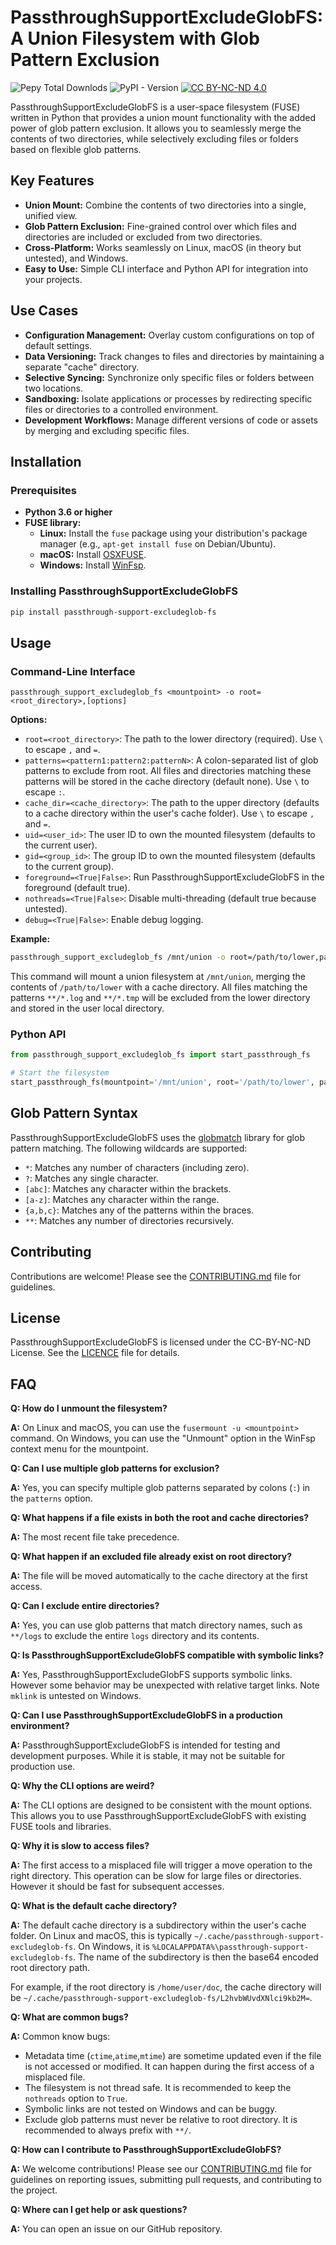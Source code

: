 # PassthroughSupportExcludeGlobFS: A Union Filesystem with Glob Pattern Exclusion

![Pepy Total Downlods](https://img.shields.io/pepy/dt/passthrough-support-excludeglob-fs)
![PyPI - Version](https://img.shields.io/pypi/v/passthrough-support-excludeglob-fs)
[![CC BY-NC-ND 4.0](https://img.shields.io/badge/License-CC%20BY--NC--ND%204.0-lightgrey.svg)](http://creativecommons.org/licenses/by-nc-nd/4.0/)

PassthroughSupportExcludeGlobFS is a user-space filesystem (FUSE) written in Python that provides a union mount functionality with the added power of glob pattern exclusion. It allows you to seamlessly merge the contents of two directories, while selectively excluding files or folders based on flexible glob patterns.

## Key Features

- **Union Mount:** Combine the contents of two directories into a single, unified view.
- **Glob Pattern Exclusion:** Fine-grained control over which files and directories are included or excluded from two directories.
- **Cross-Platform:** Works seamlessly on Linux, macOS (in theory but untested), and Windows.
- **Easy to Use:** Simple CLI interface and Python API for integration into your projects.

## Use Cases

- **Configuration Management:** Overlay custom configurations on top of default settings.
- **Data Versioning:** Track changes to files and directories by maintaining a separate "cache" directory.
- **Selective Syncing:** Synchronize only specific files or folders between two locations.
- **Sandboxing:** Isolate applications or processes by redirecting specific files or directories to a controlled environment.
- **Development Workflows:** Manage different versions of code or assets by merging and excluding specific files.

## Installation

### Prerequisites

- **Python 3.6 or higher**
- **FUSE library:**
    - **Linux:** Install the `fuse` package using your distribution's package manager (e.g., `apt-get install fuse` on Debian/Ubuntu).
    - **macOS:** Install [OSXFUSE](https://osxfuse.github.io/).
    - **Windows:** Install [WinFsp](https://winfsp.dev/).

### Installing PassthroughSupportExcludeGlobFS

```bash
pip install passthrough-support-excludeglob-fs
```

## Usage

### Command-Line Interface

```
passthrough_support_excludeglob_fs <mountpoint> -o root=<root_directory>,[options]
```

**Options:**

- `root=<root_directory>`: The path to the lower directory (required). Use `\` to escape `,` and `=`.
- `patterns=<pattern1:pattern2:patternN>`: A colon-separated list of glob patterns to exclude from root. All files and directories matching these patterns will be stored in the cache directory (default none). Use `\` to escape `:`.
- `cache_dir=<cache_directory>`: The path to the upper directory (defaults to a cache directory within the user's cache folder). Use `\` to escape `,` and `=`.
- `uid=<user_id>`: The user ID to own the mounted filesystem (defaults to the current user).
- `gid=<group_id>`: The group ID to own the mounted filesystem (defaults to the current group).
- `foreground=<True|False>`: Run PassthroughSupportExcludeGlobFS in the foreground (default true).
- `nothreads=<True|False>`: Disable multi-threading (default true because untested).
- `debug=<True|False>`: Enable debug logging.

**Example:**

```bash
passthrough_support_excludeglob_fs /mnt/union -o root=/path/to/lower,patterns='**/*.log:**/*.tmp'
```

This command will mount a union filesystem at `/mnt/union`, merging the contents of `/path/to/lower` with a cache directory. All files matching the patterns `**/*.log` and `**/*.tmp` will be excluded from the lower directory and stored in the  user local directory.

### Python API

```python
from passthrough_support_excludeglob_fs import start_passthrough_fs

# Start the filesystem
start_passthrough_fs(mountpoint='/mnt/union', root='/path/to/lower', patterns=['**/*.log', '**/*.tmp'], cache_dir='/path/to/cache' )
```

## Glob Pattern Syntax

PassthroughSupportExcludeGlobFS uses the [globmatch](https://pypi.org/project/globmatch/2.0.0/) library for glob pattern matching. The following wildcards are supported:

- `*`: Matches any number of characters (including zero).
- `?`: Matches any single character.
- `[abc]`: Matches any character within the brackets.
- `[a-z]`: Matches any character within the range.
- `{a,b,c}`: Matches any of the patterns within the braces.
- `**`: Matches any number of directories recursively.

## Contributing

Contributions are welcome! Please see the [CONTRIBUTING.md](CONTRIBUTING.md) file for guidelines.

## License

PassthroughSupportExcludeGlobFS is licensed under the CC-BY-NC-ND License. See the [LICENCE](LICENCE) file for details.



## FAQ

**Q: How do I unmount the filesystem?**

**A:** On Linux and macOS, you can use the `fusermount -u <mountpoint>` command. On Windows, you can use the "Unmount" option in the WinFsp context menu for the mountpoint.

**Q: Can I use multiple glob patterns for exclusion?**

**A:** Yes, you can specify multiple glob patterns separated by colons (`:`) in the `patterns` option.

**Q: What happens if a file exists in both the root and cache directories?**

**A:** The most recent file take precedence.

**Q: What happen if an excluded file already exist on root directory?**

**A:** The file will be moved automatically to the cache directory at the first access. 

**Q: Can I exclude entire directories?**

**A:** Yes, you can use glob patterns that match directory names, such as `**/logs` to exclude the entire `logs` directory and its contents.

**Q: Is PassthroughSupportExcludeGlobFS compatible with symbolic links?**

**A:** Yes, PassthroughSupportExcludeGlobFS supports symbolic links. However some behavior may be unexpected with relative target links. Note `mklink` is untested on Windows.


**Q: Can I use PassthroughSupportExcludeGlobFS in a production environment?**

**A:** PassthroughSupportExcludeGlobFS is intended for testing and development purposes. While it is stable, it may not be suitable for production use.

**Q: Why the CLI options are weird?**

**A:** The CLI options are designed to be consistent with the mount options. This allows you to use PassthroughSupportExcludeGlobFS with existing FUSE tools and libraries.

**Q: Why it is slow to access files?**

**A:** The first access to a misplaced file will trigger a move operation to the right directory. This operation can be slow for large files or directories. However it should be fast for subsequent accesses.

**Q: What is the default cache directory?**

**A:** The default cache directory is a subdirectory within the user's cache folder. On Linux and macOS, this is typically `~/.cache/passthrough-support-excludeglob-fs`. On Windows, it is `%LOCALAPPDATA%\passthrough-support-excludeglob-fs`. The name of the subdirectory is then the base64 encoded root directory path.

For example, if the root directory is `/home/user/doc`, the cache directory will be `~/.cache/passthrough-support-excludeglob-fs/L2hvbWUvdXNlci9kb2M=`.

**Q: What are common bugs?**

**A:** Common know bugs:
- Metadata time (`ctime`,`atime`,`mtime`) are sometime updated even if the file is not accessed or modified. It can happen during the first access of a misplaced file.
- The filesystem is not thread safe. It is recommended to keep the `nothreads` option to `True`.
- Symbolic links are not tested on Windows and can be buggy.
- Exclude glob patterns must never be relative to root directory. It is recommended to always prefix with `**/`.


**Q: How can I contribute to PassthroughSupportExcludeGlobFS?**

**A:** We welcome contributions! Please see our [CONTRIBUTING.md](CONTRIBUTING.md) file for guidelines on reporting issues, submitting pull requests, and contributing to the project.

**Q: Where can I get help or ask questions?**

**A:** You can open an issue on our GitHub repository.